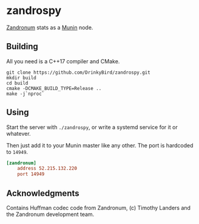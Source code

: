 # zandrospy

[Zandronum](https://zandronum.com) stats as a [Munin](https://munin-monitoring.org) node.

## Building

All you need is a C++17 compiler and CMake.

```
git clone https://github.com/DrinkyBird/zandrospy.git
mkdir build
cd build
cmake -DCMAKE_BUILD_TYPE=Release ..
make -j`nproc`
```

## Using

Start the server with `./zandrospy`, or write a systemd service for it or whatever.

Then just add it to your Munin master like any other. The port is hardcoded to `14949`.

```ini
[zandronum]
    address 52.215.132.220
    port 14949
```

## Acknowledgments

Contains Huffman codec code from Zandronum, (c) Timothy Landers and the Zandronum development team.
